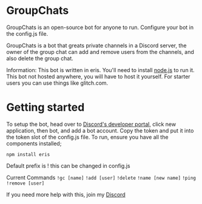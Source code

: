# GroupChats

GroupChats is an open-source bot for anyone to run. Configure your bot in the config.js file.

GroupChats is a bot that greats private channels in a Discord server, the owner of the group chat can add and remove users from the channels, and also delete the group chat.

Information: This bot is written in eris. You'll need to install [node.js](https://nodejs.org/en/) to run it. This bot not hosted anywhere, you will have to host it yourself. For starter users you can use things like glitch.com.

# Getting started

To setup the bot, head over to [Discord's developer portal](https://discord.com/developers/applications), click new application, then bot, and add a bot account. Copy the token and put it into the token slot of the config.js file. To run, ensure you have all the components installed;

`npm install eris`

Default prefix is ! this can be changed in config.js

Current Commands
`!gc [name]`
`!add [user]`
`!delete`
`!name [new name]`
`!ping`
`!remove [user]`

If you need more help with this, join my [Discord](https://discord.gg/HpxY6kh)
